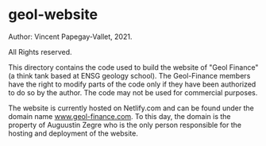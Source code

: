 # geol-website

Author: Vincent Papegay-Vallet, 2021.

All Rights reserved.

This directory contains the code used to build the website of "Geol Finance" (a think tank based at ENSG geology school). The Geol-Finance members have the right to modify parts of the code only if they have been authorized to do so by the author. The code may not be used for commercial purposes.

The website is currently hosted on Netlify.com and can be found under the domain name www.geol-finance.com. To this day, the domain is the property of Auguustin Zegre who is the only person responsible for the hosting and deployment of the website. 
